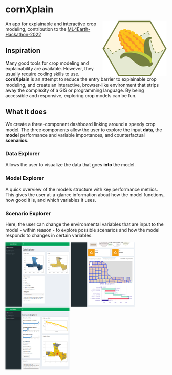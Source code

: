 # cornXplain

 <img src="www/cornXplain_icon.svg" align="right" width="200" title="hover text">

An app for explainable and interactive crop modeling, contribution to the 
[ML4Earth-Hackathon-2022](https://github.com/zhu-xlab/ML4Earth-Hackathon-2022) 

## Inspiration

Many good tools for crop modeling and explainability are available. However, they usually require coding skills to use.
**cornXplain** is an attempt to reduce the entry barrier to explainable crop modeling, and create an interactive, browser-like environment that strips away the complexity of a GIS or programming language. By being accessible and responsive, exploring crop models can be fun.

## What it does
We create a three-component dashboard linking around a speedy crop model. The three components allow the user to explore the input **data**, the **model** performance and variable importances, and counterfactual **scenarios**.

### Data Explorer
Allows the user to visualize the data that goes **into** the model.


 
### Model Explorer
A quick overview of the models structure with key performance metrics. This gives the user at-a-glance information about how the model functions, how good it is, and which variables it uses.


 
### Scenario Explorer
Here, the user can change the environmental variables that are input to the model - within reason - to explore possible scenarios and how the model responds to changes in certain variables.

 <img src="www/data_explorer.PNG" width="200" title="Data Explorer">
  <img src="www/model_explorer.PNG"  width="200" title="Model Explorer">
 <img src="www/scenario_explorer.PNG"  width="200" title="Scenario Explorer">
